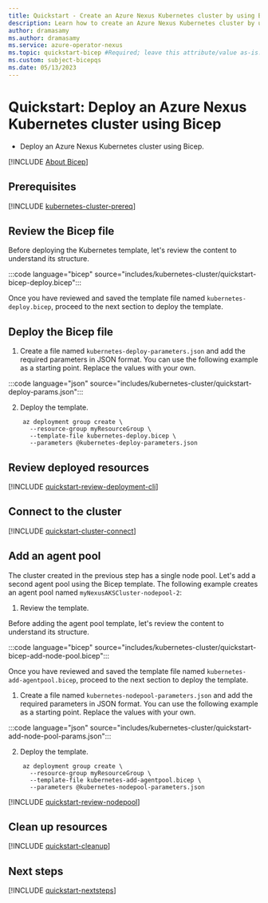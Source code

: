 ```yaml
---
title: Quickstart - Create an Azure Nexus Kubernetes cluster by using Bicep
description: Learn how to create an Azure Nexus Kubernetes cluster by using Bicep.
author: dramasamy
ms.author: dramasamy
ms.service: azure-operator-nexus
ms.topic: quickstart-bicep #Required; leave this attribute/value as-is.
ms.custom: subject-bicepqs
ms.date: 05/13/2023
---
```


# Quickstart: Deploy an Azure Nexus Kubernetes cluster using Bicep

* Deploy an Azure Nexus Kubernetes cluster using Bicep.

[!INCLUDE [About Bicep](../../includes/resource-manager-quickstart-bicep-introduction.md)]

## Prerequisites

[!INCLUDE [kubernetes-cluster-prereq](./includes/kubernetes-cluster/quickstart-prereq.md)]

## Review the Bicep file

Before deploying the Kubernetes template, let's review the content to understand its structure. 

:::code language="bicep" source="includes/kubernetes-cluster/quickstart-bicep-deploy.bicep":::

Once you have reviewed and saved the template file named ```kubernetes-deploy.bicep```, proceed to the next section to deploy the template.

## Deploy the Bicep file

1. Create a file named ```kubernetes-deploy-parameters.json``` and add the required parameters in JSON format. You can use the following example as a starting point. Replace the values with your own.

:::code language="json" source="includes/kubernetes-cluster/quickstart-deploy-params.json":::

2. Deploy the template.

```azurecli
    az deployment group create \
      --resource-group myResourceGroup \
      --template-file kubernetes-deploy.bicep \
      --parameters @kubernetes-deploy-parameters.json
```

## Review deployed resources

[!INCLUDE [quickstart-review-deployment-cli](./includes/kubernetes-cluster/quickstart-review-deployment-cli.md)]

## Connect to the cluster

[!INCLUDE [quickstart-cluster-connect](./includes/kubernetes-cluster/quickstart-cluster-connect.md)]

## Add an agent pool
The cluster created in the previous step has a single node pool. Let's add a second agent pool using the Bicep template. The following example creates an agent pool named ```myNexusAKSCluster-nodepool-2```:

1. Review the template.

Before adding the agent pool template, let's review the content to understand its structure. 

:::code language="bicep" source="includes/kubernetes-cluster/quickstart-bicep-add-node-pool.bicep":::

Once you have reviewed and saved the template file named ```kubernetes-add-agentpool.bicep```, proceed to the next section to deploy the template.

1. Create a file named ```kubernetes-nodepool-parameters.json``` and add the required parameters in JSON format. You can use the following example as a starting point. Replace the values with your own.

:::code language="json" source="includes/kubernetes-cluster/quickstart-add-node-pool-params.json":::

2. Deploy the template.

```azurecli
    az deployment group create \
      --resource-group myResourceGroup \
      --template-file kubernetes-add-agentpool.bicep \
      --parameters @kubernetes-nodepool-parameters.json
```

[!INCLUDE [quickstart-review-nodepool](./includes/kubernetes-cluster/quickstart-review-nodepool.md)]

## Clean up resources

[!INCLUDE [quickstart-cleanup](./includes/kubernetes-cluster/quickstart-cleanup.md)]

## Next steps

[!INCLUDE [quickstart-nextsteps](./includes/kubernetes-cluster/quickstart-nextsteps.md)]